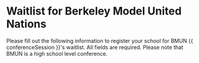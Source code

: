 # Waitlist for Berkeley Model United Nations

Please fill out the following information to register your school for BMUN {{ conferenceSession }}'s waitlist. All fields are required. Please note that BMUN is a high school level conference.

